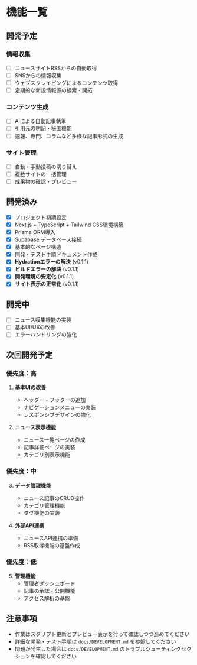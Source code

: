 # 機能一覧

## 開発予定

### 情報収集

- [ ] ニュースサイトRSSからの自動取得
- [ ] SNSからの情報収集
- [ ] ウェブスクレイピングによるコンテンツ取得
- [ ] 定期的な新規情報源の検索・開拓

### コンテンツ生成

- [ ] AIによる自動記事執筆
- [ ] 引用元の明記・秘匿機能
- [ ] 速報、専門、コラムなど多様な記事形式の生成

### サイト管理

- [ ] 自動・手動投稿の切り替え
- [ ] 複数サイトの一括管理
- [ ] 成果物の確認・プレビュー

## 開発済み

- [x] プロジェクト初期設定
- [x] Next.js + TypeScript + Tailwind CSS環境構築
- [x] Prisma ORM導入
- [x] Supabase データベース接続
- [x] 基本的なページ構造
- [x] 開発・テスト手順ドキュメント作成
- [x] **Hydrationエラーの解決** (v0.1.1)
- [x] **ビルドエラーの解決** (v0.1.1)
- [x] **開発環境の安定化** (v0.1.1)
- [x] **サイト表示の正常化** (v0.1.1)

## 開発中

- [ ] ニュース収集機能の実装
- [ ] 基本UI/UXの改善
- [ ] エラーハンドリングの強化

## 次回開発予定

### 優先度：高
1. **基本UIの改善**
   - ヘッダー・フッターの追加
   - ナビゲーションメニューの実装
   - レスポンシブデザインの強化

2. **ニュース表示機能**
   - ニュース一覧ページの作成
   - 記事詳細ページの実装
   - カテゴリ別表示機能

### 優先度：中
3. **データ管理機能**
   - ニュース記事のCRUD操作
   - カテゴリ管理機能
   - タグ機能の実装

4. **外部API連携**
   - ニュースAPI連携の準備
   - RSS取得機能の基盤作成

### 優先度：低
5. **管理機能**
   - 管理者ダッシュボード
   - 記事の承認・公開機能
   - アクセス解析の基盤

## 注意事項

- 作業はスクリプト更新とプレビュー表示を行って確認しつつ進めてください
- 詳細な開発・テスト手順は `docs/DEVELOPMENT.md` を参照してください
- 問題が発生した場合は `docs/DEVELOPMENT.md` のトラブルシューティングセクションを確認してください